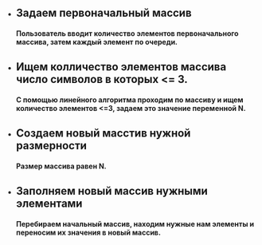 - ## Задаем первоначальный массив
  #### Пользователь вводит количество элементов первоначального массива, затем каждый элемент по очереди.
  
- ## Ищем колличество элементов массива число символов в которых <= 3.
  #### С помощью линейного алгоритма проходим по массиву и ищем количество элементов <=3, задаем это значение переменной N.

- ## Создаем новый масстив нужной размерности
  #### Размер массива равен N.
  
- ## Заполняем новый массив нужными элементами
  #### Перебираем начальный массив, находим нужные нам элементы и переносим их значения в новый массив.
